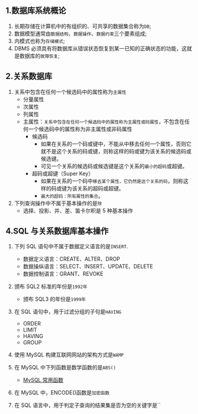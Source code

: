 ## 1.数据库系统概论

1. 长期存储在计算机中的有组织的、可共享的数据集合称为`DB`;
2. 数据模型通常由`数据结构`、`数据操作`、`数据约束`三个要素组成;
3. 内模式也称为`存储模式`;
4. DBMS 必须具有将数据库从错误状态恢复到某一已知的正确状态的功能，这就是数据库的`故障恢复`;

## 2.关系数据库

1. 关系中包含在任何一个候选码中的属性称为`主属性`
   - 分量属性
   - 次属性
   - 列属性
   - 主属性：`关系中包含在任何一个候选码中的属性称为主属性或码属性`，不包含在任何一个候选码中的属性称为非主属性或非码属性
     - 候选码
       - 如果在关系的一个码或键中，不能从中移去任何一个属性，否则它就不是这个关系的码或键，则称这样的码或键为该关系的候选码或候选键。
       - 可见一个关系的候选码或候选键是这个关系的`最小的超码`或超键。
     - 超码或超键（Super Key）
       - 如果在关系的一个码中`移去某个属性，它仍然是这个关系的码`，则称这样的码或键为该关系的超码或超键。
       - `最大的超码：所有属性的集合`。
2. 下列查询操作中不属于基本操作的是`除`
   - 选择、投影、并、差、笛卡尔积是 5 种基本操作

## 4.SQL 与关系数据库基本操作

1. 下列 SQL 语句中不属于数据定义语言的是`INSERT`.

   - 数据定义语言：CREATE、ALTER、DROP
   - 数据操纵语言：SELECT、INSERT、UPDATE、DELETE
   - 数据控制语言：GRANT、REVOKE

2. 颁布 SQL2 标准的年份是`1992年`

   - 颁布 SQL3 的年份是`1999年`

3. 在 SQL 语句中，用于过滤分组的子句是`HAVING`

   - ORDER
   - LIMIT
   - HAVING
   - GROUP

4. 使用 MySQL 构建互联网网站的架构方式是`WAMP`
5. 在 MySQL 中下列函数是数学函数的是`ABS()`

   - [MySQL 常用函数](http://c.biancheng.net/mysql/function/)

6. 在 MySQL 中，ENCODE()函数是`加密函数`
7. 在 SQL 语言中，用于判定子查询的结果集是否为空的关键字是``
